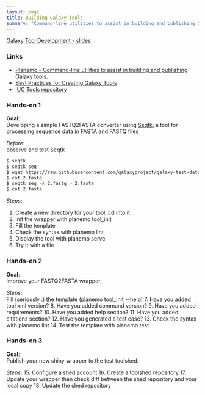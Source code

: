 ```yaml
---
layout: page
title: Building Galaxy Tools
summary: "Command-line utilities to assist in building and publishing Galaxy tools."
---
```




[Galaxy Tool Development - slides](https://galaxyproject.github.io/training-material//topics/dev/tutorials/tool-integration/slides.html#37)

### Links

* [Planemo - Command-line utilities to assist in building and publishing Galaxy tools.](https://planemo.readthedocs.io/en/latest/)
* [Best Practices for Creating Galaxy Tools](http://planemo.readthedocs.io/en/latest/standards/docs/best_practices/tool_xml.html)
* [IUC Tools repository](https://github.com/galaxyproject/tools-iuc)

### Hands-on 1

**Goal**:  
Developing a simple FASTQ2FASTA converter using [Seqtk](https://github.com/lh3/seqtk), a tool for processing sequence data in FASTA and
 FASTQ files

*Before*:  
observe and test Seqtk

```bash
$ seqtk
$ seqtk seq
$ wget https://raw.githubusercontent.com/galaxyproject/galaxy-test-data/master/2.fastq
$ cat 2.fastq
$ seqtk seq -A 2.fastq > 2.fasta
$ cat 2.fasta
```

*Steps*:

1. Create a new directory for your tool, cd into it
2. Init the wrapper with planemo tool_init
3. Fill the template 
4. Check the syntax with planemo lint
5. Display the tool with planemo serve
6. Try it with a file


### Hands-on 2

**Goal**:  
Improve your FASTQ2FASTA wrapper.

*Steps*:  
Fill (seriously :) the template (planemo tool_init --help)
7. Have you added tool xml version?
8. Have you added command version?
9. Have you added requirements?
10. Have you added help section?
11. Have you added citations section?
12. Have you generated a test case?
13. Check the syntax with planemo lint
14. Test the template with planemo test


### Hands-on 3

**Goal**:  
Publish  your new shiny wrapper to the test toolshed.

*Steps*:
15. Configure a shed account
16. Create a toolshed repository
17. Update your wrapper then check diff between the shed repository and your 
local copy
18. Update the shed repository
